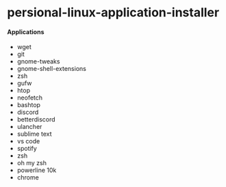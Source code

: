# persional-linux-application-installer

#### Applications
<ul>
  <li>wget</li> 
  <li>git</li>
  <li>gnome-tweaks </li>
  <li>gnome-shell-extensions </li>
  <li>zsh </li>
  <li>gufw </li>
  <li>htop </li>
  <li>neofetch </li>
  <li>bashtop </li>
  <li>discord</li>
  <li>betterdiscord</li>
  <li>ulancher</li>
  <li>sublime text</li>
  <li>vs code</li>
  <li>spotify</li>
  <li>zsh</li>
  <li>oh my zsh</li>
  <li>powerline 10k</li>
  <li>chrome</li>
</ul>
